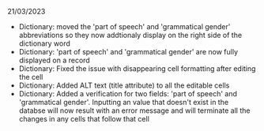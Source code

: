 21/03/2023

- Dictionary: moved the 'part of speech' and 'grammatical gender' abbreviations so they now addtionaly display on the right side of the dictionary word
- Dictionary: 'part of speech' and 'grammatical gender' are now fully displayed on a record
- Dictionary: Fixed the issue with disappearing cell formatting after editing the cell
- Dictionary: Added ALT text (title attribute) to all the editable cells
- Dictionary: Added a verification for two fields: 'part of speech' and 'grammatical gender'. Inputting an value that doesn't exist in the databse will now result with an error message and will terminate all the changes in any cells that follow that cell